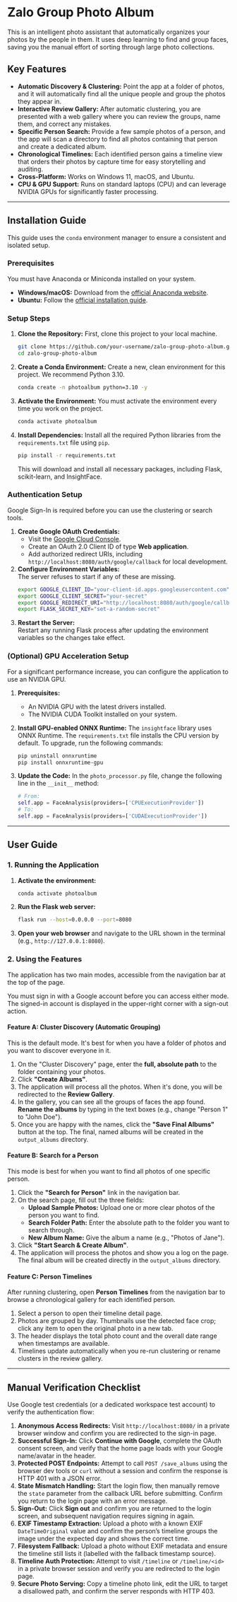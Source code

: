 # Zalo Group Photo Album

This is an intelligent photo assistant that automatically organizes your photos by the people in them. It uses deep learning to find and group faces, saving you the manual effort of sorting through large photo collections.

## Key Features

- **Automatic Discovery & Clustering:** Point the app at a folder of photos, and it will automatically find all the unique people and group the photos they appear in.
- **Interactive Review Gallery:** After automatic clustering, you are presented with a web gallery where you can review the groups, name them, and correct any mistakes.
- **Specific Person Search:** Provide a few sample photos of a person, and the app will scan a directory to find all photos containing that person and create a dedicated album.
- **Chronological Timelines:** Each identified person gains a timeline view that orders their photos by capture time for easy storytelling and auditing.
- **Cross-Platform:** Works on Windows 11, macOS, and Ubuntu.
- **CPU & GPU Support:** Runs on standard laptops (CPU) and can leverage NVIDIA GPUs for significantly faster processing.

---

## Installation Guide

This guide uses the `conda` environment manager to ensure a consistent and isolated setup.

### Prerequisites

You must have Anaconda or Miniconda installed on your system.
- **Windows/macOS:** Download from the [official Anaconda website](https://www.anaconda.com/download).
- **Ubuntu:** Follow the [official installation guide](https://docs.anaconda.com/free/anaconda/install/linux/).

### Setup Steps

1.  **Clone the Repository:**
    First, clone this project to your local machine.
    ```bash
    git clone https://github.com/your-username/zalo-group-photo-album.git
    cd zalo-group-photo-album
    ```

2.  **Create a Conda Environment:**
    Create a new, clean environment for this project. We recommend Python 3.10.
    ```bash
    conda create -n photoalbum python=3.10 -y
    ```

3.  **Activate the Environment:**
    You must activate the environment every time you work on the project.
    ```bash
    conda activate photoalbum
    ```

4.  **Install Dependencies:**
    Install all the required Python libraries from the `requirements.txt` file using `pip`.
    ```bash
    pip install -r requirements.txt
    ```
    This will download and install all necessary packages, including Flask, scikit-learn, and InsightFace.

### Authentication Setup

Google Sign-In is required before you can use the clustering or search tools.

1. **Create Google OAuth Credentials:**  
   - Visit the [Google Cloud Console](https://console.cloud.google.com/apis/credentials).
   - Create an OAuth 2.0 Client ID of type **Web application**.
   - Add authorized redirect URIs, including `http://localhost:8080/auth/google/callback` for local development.
2. **Configure Environment Variables:**  
   The server refuses to start if any of these are missing.
   ```bash
   export GOOGLE_CLIENT_ID="your-client-id.apps.googleusercontent.com"
   export GOOGLE_CLIENT_SECRET="your-secret"
   export GOOGLE_REDIRECT_URI="http://localhost:8080/auth/google/callback"
   export FLASK_SECRET_KEY="set-a-random-secret"
   ```
3. **Restart the Server:**  
   Restart any running Flask process after updating the environment variables so the changes take effect.

### (Optional) GPU Acceleration Setup

For a significant performance increase, you can configure the application to use an NVIDIA GPU.

1.  **Prerequisites:**
    - An NVIDIA GPU with the latest drivers installed.
    - The NVIDIA CUDA Toolkit installed on your system.

2.  **Install GPU-enabled ONNX Runtime:**
    The `insightface` library uses ONNX Runtime. The `requirements.txt` file installs the CPU version by default. To upgrade, run the following commands:
    ```bash
    pip uninstall onnxruntime
    pip install onnxruntime-gpu
    ```

3.  **Update the Code:**
    In the `photo_processor.py` file, change the following line in the `__init__` method:
    ```python
    # From:
    self.app = FaceAnalysis(providers=['CPUExecutionProvider'])
    # To:
    self.app = FaceAnalysis(providers=['CUDAExecutionProvider'])
    ```

---

## User Guide

### 1. Running the Application

1.  **Activate the environment:**
    ```bash
    conda activate photoalbum
    ```
2.  **Run the Flask web server:**
    ```bash
    flask run --host=0.0.0.0 --port=8080
    ```
3.  **Open your web browser** and navigate to the URL shown in the terminal (e.g., `http://127.0.0.1:8080`).

### 2. Using the Features

The application has two main modes, accessible from the navigation bar at the top of the page.

You must sign in with a Google account before you can access either mode. The signed-in account is displayed in the upper-right corner with a sign-out action.

#### Feature A: Cluster Discovery (Automatic Grouping)

This is the default mode. It's best for when you have a folder of photos and you want to discover everyone in it.

1.  On the "Cluster Discovery" page, enter the **full, absolute path** to the folder containing your photos.
2.  Click **"Create Albums"**.
3.  The application will process all the photos. When it's done, you will be redirected to the **Review Gallery**.
4.  In the gallery, you can see all the groups of faces the app found. **Rename the albums** by typing in the text boxes (e.g., change "Person 1" to "John Doe").
5.  Once you are happy with the names, click the **"Save Final Albums"** button at the top. The final, named albums will be created in the `output_albums` directory.

#### Feature B: Search for a Person

This mode is best for when you want to find all photos of one specific person.

1.  Click the **"Search for Person"** link in the navigation bar.
2.  On the search page, fill out the three fields:
    - **Upload Sample Photos:** Upload one or more clear photos of the person you want to find.
    - **Search Folder Path:** Enter the absolute path to the folder you want to search through.
    - **New Album Name:** Give the album a name (e.g., "Photos of Jane").
3.  Click **"Start Search & Create Album"**.
4.  The application will process the photos and show you a log on the page. The final album will be created directly in the `output_albums` directory.

#### Feature C: Person Timelines

After running clustering, open **Person Timelines** from the navigation bar to browse a chronological gallery for each identified person.

1. Select a person to open their timeline detail page.
2. Photos are grouped by day. Thumbnails use the detected face crop; click any item to open the original photo in a new tab.
3. The header displays the total photo count and the overall date range when timestamps are available.
4. Timelines update automatically when you re-run clustering or rename clusters in the review gallery.

---

## Manual Verification Checklist

Use Google test credentials (or a dedicated workspace test account) to verify the authentication flow:

1. **Anonymous Access Redirects:** Visit `http://localhost:8080/` in a private browser window and confirm you are redirected to the sign-in page.
2. **Successful Sign-In:** Click **Continue with Google**, complete the OAuth consent screen, and verify that the home page loads with your Google name/avatar in the header.
3. **Protected POST Endpoints:** Attempt to call `POST /save_albums` using the browser dev tools or `curl` without a session and confirm the response is HTTP 401 with a JSON error.
4. **State Mismatch Handling:** Start the login flow, then manually remove the `state` parameter from the callback URL before submitting. Confirm you return to the login page with an error message.
5. **Sign-Out:** Click **Sign out** and confirm you are returned to the login screen, and subsequent navigation requires signing in again.
6. **EXIF Timestamp Extraction:** Upload a photo with a known EXIF `DateTimeOriginal` value and confirm the person’s timeline groups the image under the expected day and shows the correct time.
7. **Filesystem Fallback:** Upload a photo without EXIF metadata and ensure the timeline still lists it (labelled with the fallback timestamp source).
8. **Timeline Auth Protection:** Attempt to visit `/timeline` or `/timeline/<id>` in a private browser session and verify you are redirected to the login page.
9. **Secure Photo Serving:** Copy a timeline photo link, edit the URL to target a disallowed path, and confirm the server responds with HTTP 403.
